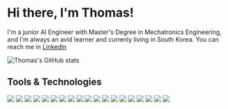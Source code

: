 # Hi there, I'm Thomas!

I'm a junior AI Engineer with Master's Degree in Mechatronics Engineering, and I'm always an avid learner and currenly living in South Korea. You can reach me in [Linkedln](https://www.linkedin.com/in/thomas-t-31628a1a1)

![Thomas's GitHub stats](https://github-readme-stats.vercel.app/api?username=thom22&hide=contribs,prs&show_icons=true&theme=radical)

## Tools & Technologies
![](https://img.shields.io/badge/Programming-Python-brightgreen?style=plastic&logo=python)
![](https://img.shields.io/badge/Programming-R-brightgreen?style=plastic&logo=r)
![](https://img.shields.io/badge/Programming-SQL-brightgreen?style=plastic&logo=sql)
![](https://img.shields.io/badge/Programming-OpenCv-brightgreen?style=plastic&logo=opencv)
![](https://img.shields.io/badge/Framework-Tensorflow-blue?style=plastic&logo=tensorflow)
![](https://img.shields.io/badge/Framework-Keras-blue?style=plastic&logo=keras)
![](https://img.shields.io/badge/Framework-Pytorch-blue?style=plastic&logo=pytorch)
![](https://img.shields.io/badge/Os-Linux-9cf?style=plastic&logo=linux)
![](https://img.shields.io/badge/Library-Numpy-9cf?style=plastic&logo=numpy)
![](https://img.shields.io/badge/Library-Scikitlearn-9cf?style=plastic&logo=scikitlearn)
![](https://img.shields.io/badge/Library-Pandas-9cf?style=plastic&logo=pandas)
![](https://img.shields.io/badge/IndustryKnowledge-DeepLearning-9cf?style=plastic&logo=ai)
![](https://img.shields.io/badge/IndustryKnowledge-MachineLearning-9cf?style=plastic&logo=ai)
![](https://img.shields.io/badge/IndustryKnowledge-ComputerVision-9cf?style=plastic&logo=AI)
![](https://img.shields.io/badge/IndustryKnowledge-ComputerVision-9cf?style=plastic&logo=ai)
![](https://img.shields.io/badge/IndustryKnowledge-CNN-9cf?style=plastic&logo=ai)
![](https://img.shields.io/badge/IndustryKnowledge-LSTM-9cf?style=plastic&logo=ai)
![](https://img.shields.io/badge/IndustryKnowledge-YOLO-9cf?style=plastic&logo=ai)
![](https://img.shields.io/badge/IndustryKnowledge-GAN-9cf?style=plastic&logo=ai)








<!-- 
for showing icon and theme:
![Anurag's GitHub stats](https://github-readme-stats.vercel.app/api?username=thom22&show_icons=true&theme=radical) 

for tools and technologies
![](https://img.shields.io/badge/<WORD_ON_LEFT>-<WORD_ON_RIGHT>-informational?style=flat&logo=<LOGO_NAME>&logoColor=white&color=2bbc8a)

-->






<!-- - 🔭 I’m currently working on ...
- 🌱 I’m currently learning ...
- 👯 I’m looking to collaborate on ...
- 🤔 I’m looking for help with ...
- 😄 Pronouns: he/him
- 💬 Ask me about ... 

To fully showing without hiding any status
[![Thomas's GitHub stats](https://github-readme-stats.vercel.app/api?username=thom22)](https://github.com/anuraghazra/github-readme-stats)

-->


